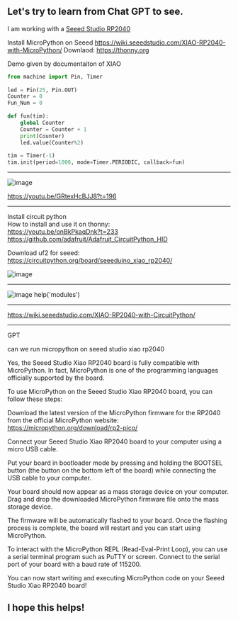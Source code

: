 Let's try to learn from Chat GPT to see.
-------------------------------

I am working with a [Seeed Studio RP2040]()

Install MicroPython on Seeed 
https://wiki.seeedstudio.com/XIAO-RP2040-with-MicroPython/
Downlaod: https://thonny.org

Demo given by documentaiton of XIAO

``` py
from machine import Pin, Timer
 
led = Pin(25, Pin.OUT)
Counter = 0
Fun_Num = 0
 
def fun(tim):
    global Counter
    Counter = Counter + 1
    print(Counter)
    led.value(Counter%2)
 
tim = Timer(-1)
tim.init(period=1000, mode=Timer.PERIODIC, callback=fun)

```


------------------

![image](https://user-images.githubusercontent.com/20149493/230723998-e327bd82-0256-48b0-9a43-d49f1d95bfb3.png)


https://youtu.be/GRtexHcBJJ8?t=196

---------------

Install circuit python  
How to install and use it on thonny:  
https://youtu.be/onBkPkaqDnk?t=233  
https://github.com/adafruit/Adafruit_CircuitPython_HID

Download uf2 for seeed:
https://circuitpython.org/board/seeeduino_xiao_rp2040/

![image](https://user-images.githubusercontent.com/20149493/230726504-bcb8cc3b-8db5-4c96-a35d-69bd544cbf40.png)


----------------------

![image](https://user-images.githubusercontent.com/20149493/230727818-f87bbdcc-5d53-48c0-83d4-a3d267263409.png)
help('modules')


--------------------
https://wiki.seeedstudio.com/XIAO-RP2040-with-CircuitPython/

------------------------
GPT

can we run micropython on seeed studio xiao rp2040

Yes, the Seeed Studio Xiao RP2040 board is fully compatible with MicroPython. In fact, MicroPython is one of the programming languages officially supported by the board.

To use MicroPython on the Seeed Studio Xiao RP2040 board, you can follow these steps:

Download the latest version of the MicroPython firmware for the RP2040 from the official MicroPython website: https://micropython.org/download/rp2-pico/

Connect your Seeed Studio Xiao RP2040 board to your computer using a micro USB cable.

Put your board in bootloader mode by pressing and holding the BOOTSEL button (the button on the bottom left of the board) while connecting the USB cable to your computer.

Your board should now appear as a mass storage device on your computer. Drag and drop the downloaded MicroPython firmware file onto the mass storage device.

The firmware will be automatically flashed to your board. Once the flashing process is complete, the board will restart and you can start using MicroPython.

To interact with the MicroPython REPL (Read-Eval-Print Loop), you can use a serial terminal program such as PuTTY or screen. Connect to the serial port of your board with a baud rate of 115200.

You can now start writing and executing MicroPython code on your Seeed Studio Xiao RP2040 board!

I hope this helps!
------------------------
